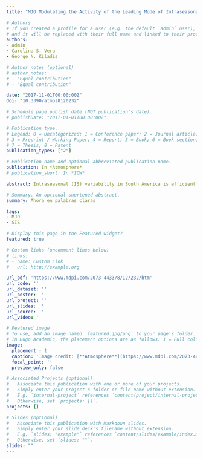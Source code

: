 ```yaml
---
title: "MJO Modulating the Activity of the Leading Mode of Intraseasonal Variability in South America"

# Authors
# If you created a profile for a user (e.g. the default `admin` user), write the username (folder name) here 
# and it will be replaced with their full name and linked to their profile.
authors:
- admin
- Carolina S. Vera
- George N. Kiladis

# Author notes (optional)
# author_notes:
# - "Equal contribution"
# - "Equal contribution"

date: "2017-11-01T00:00:00Z"
doi: "10.3390/atmos8120232"

# Schedule page publish date (NOT publication's date).
# publishDate: "2017-01-01T00:00:00Z"

# Publication type.
# Legend: 0 = Uncategorized; 1 = Conference paper; 2 = Journal article;
# 3 = Preprint / Working Paper; 4 = Report; 5 = Book; 6 = Book section;
# 7 = Thesis; 8 = Patent
publication_types: ["2"]

# Publication name and optional abbreviated publication name.
publication: In *Atmosphere*
# publication_short: In *ICW*

abstract: Intraseasonal (IS) variability in South America is efficiently described through the first empirical orthogonal function of filtered precipitation or outgoing longwave radiation (OLR) anomalies. In the 30-90-day band, the leading OLR pattern between October and April is a dipole with centers of action in the South Atlantic Convergence Zone (SACZ) and southeastern South America (SESA). The Madden Julian Oscillation (MJO) was shown to have an impact on the rainfall in South America, with greater influence during the austral warm season. The aim of this study is therefore to assess the modulation of the MJO in the activity of the leading pattern of variability in South America, named the 3090-Seasonal-Intraseasonal (SIS) pattern. It was found that the most intense periods of activity of the SIS pattern appear to be related to intense MJO events with coherent eastward propagation. Furthermore, positive 3090-SIS phases, associated with enhanced (inhibited) convection over the SESA (SACZ) region generally occur during MJO progression from the eastern Indian Ocean to the Western Pacific (i.e., Maritime Continent sector). On the contrary, negative 3090-SIS phases, associated with enhanced (inhibited) convection over SACZ (SESA) are observed when the MJO active phase locates between the Western Pacific and the western Indian Ocean (African sector). The 3090-SIS pattern modulation by the MJO opens the opportunity to develop skillful subseasonal prediction tools in South America.

# Summary. An optional shortened abstract.
summary: Ahora en palabras claras

tags:
- MJO
- SIS

# Display this page in the Featured widget?
featured: true

# Custom links (uncomment lines below)
# links:
# - name: Custom Link
#   url: http://example.org

url_pdf: 'https://www.mdpi.com/2073-4433/8/12/232/htm'
url_code: ''
url_dataset: ''
url_poster: ''
url_project: ''
url_slides: ''
url_source: ''
url_video: ''

# Featured image
# To use, add an image named `featured.jpg/png` to your page's folder. 
# In Hugo Academic, the placement options are as follows: 1 = Full column width, 2 = Out-set, 3 = Screen-width (with 1 being the default). The focal point options are Smart, Center, TopLeft, Top, TopRight, Left, Right, BottomLeft, Bottom, BottomRight
image:
  placement : 1
  caption: 'Image credit: [**Atmosphere**](https://www.mdpi.com/2073-4433/8/12/232)'
  focal_point: ''
  preview_only: false

# Associated Projects (optional).
#   Associate this publication with one or more of your projects.
#   Simply enter your project's folder or file name without extension.
#   E.g. `internal-project` references `content/project/internal-project/index.md`.
#   Otherwise, set `projects: []`.
projects: []

# Slides (optional).
#   Associate this publication with Markdown slides.
#   Simply enter your slide deck's filename without extension.
#   E.g. `slides: "example"` references `content/slides/example/index.md`.
#   Otherwise, set `slides: ""`.
slides: ""
---
```


